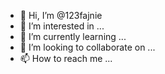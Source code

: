 - 👋 Hi, I’m @123fajnie
- 👀 I’m interested in ...
- 🌱 I’m currently learning ...
- 💞️ I’m looking to collaborate on ...
- 📫 How to reach me ...

<!---
123fajnie/123fajnie is a ✨ special ✨ repository because its `README.md` (this file) appears on your GitHub profile.
You can click the Preview link to take a look at your changes.
--->
